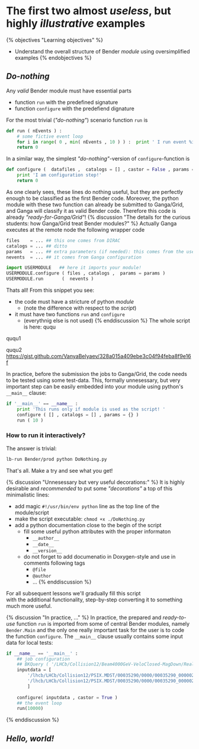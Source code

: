 # The  first  two almost _useless_, but highly _illustrative_ examples 

{% objectives "Learning objectives" %}
* Understand the overall structure of Bender _module_ using oversimplified examples 
{% endobjectives %}

## _Do-nothing_

Any _valid_ Bender module must have essential parts 

 - function `run`  with the predefined signature 
 - function `configure` with the predefiend dignature 

For the most trivial (_"do-nothing"_) scenario function `run` is
```python
def run ( nEvents ) :
    # some fictive event loop 
    for i in range( 0 , min( nEvents , 10 ) ) :  print ' I run event %i ' % i        
    return 0
```
In a similar way, the simplest _"do-nothing"_-version of `configure`-function is 
```python
def configure (  datafiles ,  catalogs = [] , castor = False , params = {} ) :   
    print 'I am configuration step!'
    return 0
``` 
As one clearly sees, these lines do nothing useful, but they are perfectly enough
to be classified as the first Bender code. 
Moreover, the python module with these two function
can already be submitted to Ganga/Grid, and Ganga will classify it as valid Bender code.
Therefore this code is already _"ready-for-Ganga/Grid"_!
{% discussion "The details for the curious students: how Ganga/Grid treat Bender modules?" %}
Actually Ganga executes at the remote node the following wrapper code
```python
files    = ... ## this one comes from DIRAC
catalogs = ... ## ditto 
params   = ... ## extra parameters (if needed): this comes from the user
nevents  = ... ## it comes from Ganga configuration

import USERMODULE   ## here it imports your module! 
USERMODULE.configure ( files , catalogs ,  params = params )  
USERMODULE.run       (  nevents )
```
Thats all! From this snippet you see:
 - the code must have a stricture of python _module_  
    - (note  the difference with respect to the _script_)
 - it must have two functions `run` and `configure`  
    - (everythnig else is not used)
{% enddiscussion %}
The whole script is here:
ququ  <script src="https://gist.github.com/VanyaBelyaev/328a015a409ebe3c04f94feba8f9e16f.js?file=gist0.md"></script>

ququ1 <script src="https://gist.github.com/VanyaBelyaev/328a015a409ebe3c04f94feba8f9e16f.js"></script>

ququ2 https://gist.github.com/VanyaBelyaev/328a015a409ebe3c04f94feba8f9e16f



In practice, before the submission the jobs to Ganga/Grid, the code needs to be tested using some test-data. 
This, formally unnesessary, but very important step can be easily embedded into your module using 
python's `__main__` clause:
```python
if '__main__' == __name__ : 
    print 'This runs only if module is used as the script! '
    configure ( [] , catalogs = [] , params = {} )    
    run ( 10 ) 
```

<script src="https://gist.github.com/VanyaBelyaev/4d96dbfa8e94379b284ec7364365dde6.js"></script> 



### How  to run it interactively? 

The answer is trivial:
```bash
lb-run Bender/prod python DoNothing.py
```
That's all. Make a try and see what you get!

{% discussion "Unnesessary but very useful decorations:" %}
It is highly desirable and _recommended_ to put some _"decorations"_ a top of this minimalistic lines:
 - add magic  `#!/usr/bin/env python` line as the top line of the module/script 
 - make the script executable: `chmod +x ./DoNothing.py`
 - add a python documentation close to the begin of the script
   - fill some useful python attributes with the proper informaton
      * `__author__`
      * `__date__`
      * `__version__`
   - do not forget to add documenatio in Doxygen-style and use in  comments following tags 
      *  `@file`
      *  `@author`
      *  ... 
{% enddiscussion %}

For all subsequent lessons we'll gradually fill this script  
with the additional functionality,  step-by-step converting 
it to something much more useful.   
 
{% discussion "In practice, ..." %}
In practice, the prepared and _ready-to-use_ function `run` is imported from some of central Bender modules, 
namely `Bender.Main` and the only one really important task for the user is to code the function `configure`.
The `__main__` clause usually contains some input data for local tests:
```python
if __name__ == '__main__' :
    ## job configuration
    ## BKQuery ( '/LHCb/Collision12/Beam4000GeV-VeloClosed-MagDown/Real Data/Reco14/Stripping20/WGBandQSelection7/90000000/PSIX.MDST'   )
    inputdata = [
        '/lhcb/LHCb/Collision12/PSIX.MDST/00035290/0000/00035290_00000221_1.psix.mdst',
        '/lhcb/LHCb/Collision12/PSIX.MDST/00035290/0000/00035290_00000282_1.psix.mdst',
        ]
    
    configure( inputdata , castor = True )
    ## the event loop 
    run(10000)
```
{% enddiscussion %}

## _Hello, world!_
